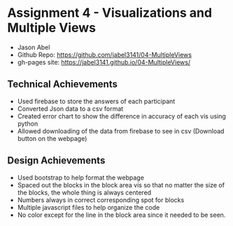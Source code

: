 Assignment 4 - Visualizations and Multiple Views  
===

- Jason Abel
- Github Repo: https://github.com/jabel3141/04-MultipleViews
- gh-pages site: https://jabel3141.github.io/04-MultipleViews/



## Technical Achievements
- Used firebase to store the answers of each participant
- Converted Json data to a csv format
- Created error chart to show the difference in accuracy of each vis using python
- Allowed downloading of the data from firebase to see in csv (Download button on the webpage)


## Design Achievements
- Used bootstrap to help format the webpage
- Spaced out the blocks in the block area vis so that no matter the size of the blocks, the whole thing is always centered
- Numbers always in correct corresponding spot for blocks
- Multiple javascript files to help organize the code
- No color except for the line in the block area since it needed to be seen.